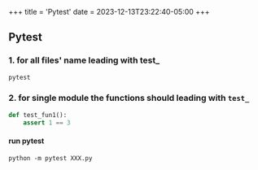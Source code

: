 +++
title = 'Pytest'
date = 2023-12-13T23:22:40-05:00
+++

## Pytest
### 1. for all files' name leading with test_
```bash
pytest
```
### 2. for single module the functions should leading with `test_`
```python
def test_fun1():
    assert 1 == 3
```
#### run pytest
```
python -m pytest XXX.py
```